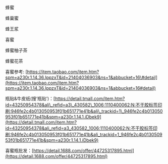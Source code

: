 蜂蜜

蜂巢蜜

蜂王浆

喜蜜

蜂蜜柚子茶

蜂蜜花茶

喜蜜参考: [https://item.taobao.com/item.htm?spm=a230r.1.14.36.IppzxT&id=21404036903&ns=1&abbucket=16\#detail](https://item.taobao.com/item.htm?spm=a230r.1.14.36.IppzxT&id=21404036903&ns=1&abbucket=16#detail)

瓶贴&牛皮纸\(搜‘瓶贴’\)：[https://detail.tmall.com/item.htm?id=43250954378&ali\_refid=a3\_430582\_1006:1110400062:N:不干胶标签印刷:946fe2c4b013050953f01b651771e41b&ali\_trackid=1\_946fe2c4b013050953f01b651771e41b&spm=a230r.1.14.1.iDbek9](https://detail.tmall.com/item.htm?id=43250954378&ali_refid=a3_430582_1006:1110400062:N:不干胶标签印刷:946fe2c4b013050953f01b651771e41b&ali_trackid=1_946fe2c4b013050953f01b651771e41b&spm=a230r.1.14.1.iDbek9)

喜蜜瓶批发：[https://detail.1688.com/offer/44725317895.html](https://detail.1688.com/offer/44725317895.html)

